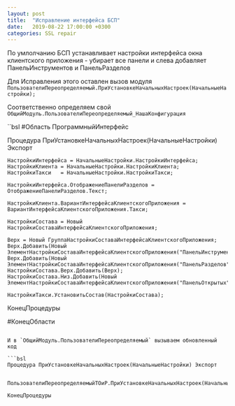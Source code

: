 ```yaml
---
layout: post
title:  "Исправление интерфейса БСП"
date:   2019-08-22 17:00:00 +0300
categories: SSL repair
---
```


По умлолчанию БСП устанавливает настройки интерфейса окна клиентского приложения - убирает все панели и слева добавляет ПанельИнструментов и ПанельРазделов

Для Исправления этого оставлен вызов модуля `ПользователиПереопределяемый.ПриУстановкеНачальныхНастроек(НачальныеНастройки);`

Соответственно определяем свой `ОбщийМодуль.ПользователиПереопределяемый_НашаКонфигурация`

``bsl
#Область ПрограммныйИнтерфейс

Процедура ПриУстановкеНачальныхНастроек(НачальныеНастройки) Экспорт
	
	НастройкиИнтерфейса = НачальныеНастройки.НастройкиИнтерфейса;
	НастройкиКлиента = НачальныеНастройки.НастройкиКлиента;
	НастройкиТакси	 = НачальныеНастройки.НастройкиТакси;

	НастройкиИнтерфейса.ОтображениеПанелиРазделов = ОтображениеПанелиРазделов.Текст;
	
	НастройкиКлиента.ВариантИнтерфейсаКлиентскогоПриложения = ВариантИнтерфейсаКлиентскогоПриложения.Такси;

	НастройкиСостава = Новый НастройкиСоставаИнтерфейсаКлиентскогоПриложения;
	
	Верх = Новый ГруппаНастройкиСоставаИнтерфейсаКлиентскогоПриложения;
	Верх.Добавить(Новый ЭлементНастройкиСоставаИнтерфейсаКлиентскогоПриложения("ПанельИнструментов"));
	Верх.Добавить(Новый ЭлементНастройкиСоставаИнтерфейсаКлиентскогоПриложения("ПанельРазделов"));
	НастройкиСостава.Верх.Добавить(Верх);
	НастройкиСостава.Низ.Добавить(Новый ЭлементНастройкиСоставаИнтерфейсаКлиентскогоПриложения("ПанельОткрытых"));
	
	НастройкиТакси.УстановитьСостав(НастройкиСостава);

КонецПроцедуры	

#КонецОбласти
```

И в `ОбщийМодуль.ПользователиПереопределяемый` вызываем обновленный код

```bsl
Процедура ПриУстановкеНачальныхНастроек(НачальныеНастройки) Экспорт
	
	ПользователиПереопределяемыйТОиР.ПриУстановкеНачальныхНастроек(НачальныеНастройки);
	
КонецПроцедуры
```
